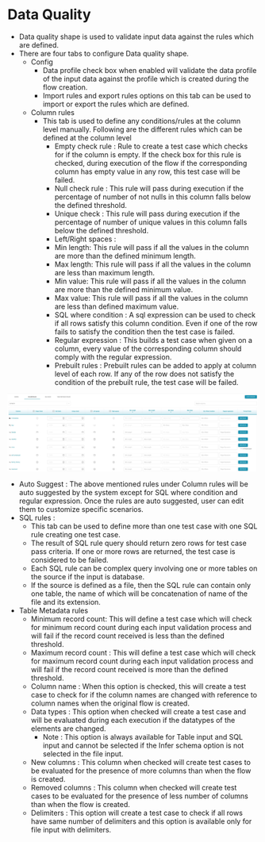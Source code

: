 # Data Quality

* Data quality shape is used to validate input data against the rules which are defined.
* There are four tabs to configure Data quality shape.
  * Config
    * Data profile check box when enabled will validate the data profile of the input data against the profile which is created during the flow creation.
    * Import rules and export rules options on this tab can be used to import or export the rules which are defined. 
  * Column rules
    * This tab is used to define any conditions/rules at the column level manually. Following are the different rules which can be defined at the column level
      * Empty check rule : Rule to create a test case which checks for if the column is empty. If the check box for this rule is checked,  during execution of the flow if the corresponding column has empty value in any row, this test case will be failed. 
      * Null check rule : This rule will pass during execution if the percentage of number of not nulls in this column falls below the defined threshold.
      * Unique check :  This rule will pass during execution if the percentage of number of unique values in this column falls below the defined threshold.
      * Left/Right spaces :
      * Min length: This rule will pass if all the values in the column are more than the defined minimum length.
      * Max length: This rule will pass if all the values in the column are less than maximum length.
      * Min value: This rule will pass if all the values in the column are more than the defined minimum value.
      * Max value: This rule will pass if all the values in the column are less than defined maximum value.
      * SQL where condition : A sql expression can be used to check if all rows satisfy this column condition. Even if one of the row fails to satisfy the condition then the test case is failed.
      * Regular expression : This builds a test case when given on a column, every value of the corresponding column should comply with the regular expression.
      * Prebuilt rules : Prebuilt rules can be added to apply at column level of each row. If any of the row does not satisfy the condition of the prebuilt rule, the test case will be failed.

![](../../../.gitbook/assets/columnrules.jpg)

* Auto Suggest : The above mentioned rules under Column rules will be auto suggested by the system except for SQL where condition and regular expression. Once the rules are auto suggested, user can edit them to customize specific scenarios.
* SQL rules : 
  * This tab can be used to define more than one test case with one SQL rule creating one test case.
  * The result of SQL rule query should return zero rows for test case pass criteria. If one or more rows are returned, the test case is considered to be failed.
  * Each SQL rule can be complex query involving one or more tables on the source  if the input is database.
  * If the source is defined as a file, then the SQL rule can contain only one table, the name of which will be concatenation of name of the file and its extension.
* Table Metadata rules
  * Minimum record count: This will define a test case which will check for minimum record count during each input validation process and will fail if the record count received is less than the defined threshold.
  * Maximum record count : This will define a test case which will check for maximum record count during each input validation process and will fail if the record count received is more than the defined threshold.
  * Column name : When this option is checked, this will create a test case to check for if the column names are changed with reference to column names when the original flow is created.
  * Data types : This option when checked will create a test case and will be evaluated during each execution if the datatypes of the elements are changed. 
    * Note : This option is always available for Table input and SQL input and cannot be selected if the Infer schema option is not selected in the file input.
  * New columns : This column when checked will create test cases to be evaluated for the presence of more  columns than when the flow is created.
  * Removed columns : This column when checked will create test cases to be evaluated for the presence of less number of columns than when the flow is created.
  * Delimiters : This option will create a test case to check if all rows have same number of delimiters and this option is available only for file input with delimiters.

